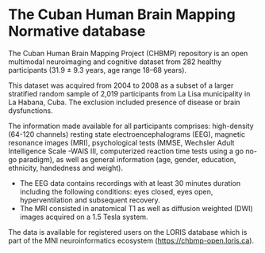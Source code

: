 # The Cuban Human Brain Mapping Normative database

The Cuban Human Brain Mapping Project (CHBMP) repository is
an open multimodal neuroimaging and cognitive dataset from 282 healthy participants (31.9
± 9.3 years, age range 18–68 years). 

This dataset was acquired from 2004 to 2008 as a subset
of a larger stratified random sample of 2,019 participants from La Lisa municipality in La
Habana, Cuba. The exclusion included presence of disease or brain dysfunctions. 

The information made available for all participants comprises: high-density (64-120 channels)
resting state electroencephalograms (EEG), magnetic resonance images (MRI), psychological
tests (MMSE, Wechsler Adult Intelligence Scale -WAIS III, computerized reaction time tests
using a go no-go paradigm), as well as general information (age, gender, education, ethnicity,
handedness and weight). 
  - The EEG data contains recordings with at least 30 minutes duration including the following 
  conditions: eyes closed, eyes open, hyperventilation and subsequent recovery. 
  - The MRI consisted in anatomical T1 as well as diffusion weighted (DWI)
images acquired on a 1.5 Tesla system. 

The data is available for registered users on the LORIS
database which is part of the MNI neuroinformatics ecosystem (https://chbmp-open.loris.ca).
